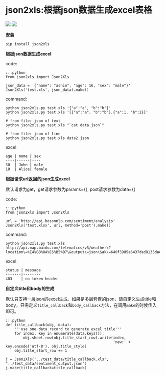 json2xls:根据json数据生成excel表格
==================================

[![](https://badge.fury.io/py/json2xls.png)](http://badge.fury.io/py/json2xls)
[![](https://pypip.in/d/json2xls/badge.png)](https://pypi.python.org/pypi/json2xls)


**安装**

    pip install json2xls

**根据json数据生成excel**

code:

    :::python
    from json2xls import Json2Xls

    json_data = '{"name": "ashin", "age": 16, "sex": "male"}'
    Json2Xls('test.xls', json_data).make()

command:

    python json2xls.py test.xls '{"a":"a", "b":"b"}'
    python json2xls.py test.xls '[{"a":"a", "b":"b"},{"a":1, "b":2}]'

    # from file: json of text
    python json2xls.py test.xls "`cat data.json`"

    # from file: json of line
    python json2xls.py test.xls data2.json

excel:

    age | name | sex
    ----|------|----
    30  | John | male
    18  | Alice| female


**根据请求url返回的json生成excel**

默认请求为get，get请求参数为params={}, post请求参数为data={}

code:

    :::python
    from json2xls import Json2Xls

    url = 'http://api.bosonnlp.com/sentiment/analysis'
    Json2Xls('test.xlsx', url, method='post').make()

command:

    python json2xls.py test.xls http://api.map.baidu.com/telematics/v3/weather\?location\=%E4%B8%8A%E6%B5%B7\&output\=json\&ak\=640f3985a6437dad8135dae98d775a09

excel:

    status | message
    -------|--------
    403    | no token header

**自定义title和body的生成**

默认只支持一层json的excel生成，如果是多层套嵌的json，请自定义生成title和body，只需定义`title_callback`和`body_callback`方法，在调用`make`的时候传入即可。

    :::python
    def title_callback(obj, data):
        '''use one data record to generate excel title'''
        for index, key in enumerate(data.keys()):
            obj.sheet.row(obj.title_start_row).write(index,
                                                     'new:' + key.encode('utf-8'), obj.title_style)
        obj.title_start_row += 1

    j = Json2Xls('../test_data/title_callback.xls', "../test_data/sentiment_output.json")
    j.make(title_callback=title_callback)

